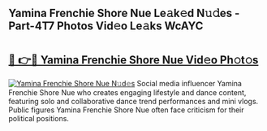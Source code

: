 ## Yamina Frenchie Shore Nue Le𝚊k𝚎d N𝚞𝚍es - Part-4T7 Photos Vid𝚎o Le𝚊ks WcAYC

# <h2><a href="http://fb33k7.evod.top/?m=Yamina+Frenchie+Shore+Nue">🔗 👉🔴 Yamina Frenchie Shore Nue Vid𝚎o Ph𝚘t𝚘s</a></h2>

[![Yamina Frenchie Shore Nue N𝚞d𝚎s](https://i.imgur.com/8V9OHl7.gif)](http://fb33k7.evod.top/?m=Yamina+Frenchie+Shore+Nue)
Social media influencer Yamina Frenchie Shore Nue who creates engaging lifestyle and dance content, featuring solo and collaborative dance trend performances and mini vlogs. Public figures Yamina Frenchie Shore Nue often face criticism for their political positions. 
